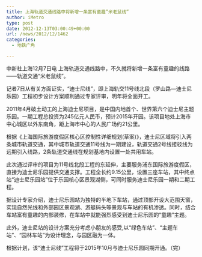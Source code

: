 ```yaml
---
title: 上海轨道交通线路中将新增一条富有童趣”米老鼠线”
author: iMetro
type: post
date: 2012-12-13T03:00:49+00:00
url: /news/2012/12/1462
categories:
  - 地铁广角

---
```

中新社上海12月7日电 上海轨道交通线路中，不久就将新增一条富有童趣的线路——轨道交通“米老鼠线”。

记者7日从有关方面证实，“迪士尼线”，即上海轨交11号线北段（罗山路—迪士尼乐园）工程初步设计方案顺利通过专家评审，明年将全面开工。

2011年4月破土动工的上海迪士尼项目，是中国内地首个、世界第六个迪士尼主题乐园。一期工程总投资为245亿元人民币，预计2015年开园。该项目地处上海市中心城区以外东南角，距上海市中心的人民广场约21公里。

根据《上海国际旅游度假区核心区控制性详细规划(草案)》，迪士尼区域将引入两条城市轨道交通，其中城市轨道交通11号线为一期建设，轨道交通2号线接驳线为远期引入线路，2条轨道交通线在规划基地内设置一处共用车站。

此次通过评审的项目为11号线北段工程的东延伸，主要服务浦东国际旅游度假区，直接为迪士尼乐园提供交通支撑。工程全长约9.15公里，设置三座车站，其中终点站“迪士尼乐园站”位于乐园核心区景观湖侧，可同时服务迪士尼乐园一期和二期工程。

据设计专家介绍，迪士尼乐园站为独特的半地下车站，通过顶部开设大范围天窗，实现自然光线和外部园区景观湖、游艇码头等景观与车站的有机渗透。同时，结合车站富有童趣的内部装修，在车站中就能强烈感受到迪士尼乐园的“童趣”主题。

此外，迪士尼站的设计方案充分考虑小朋友的感受,以“绿色车站”、“主题车站”、“园林车站”为设计理念，与园区融为一体。

根据计划，该“迪士尼线”工程将于2015年10月与迪士尼乐园同期开通。（完）